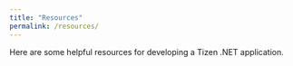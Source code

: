 ```yaml
---
title: "Resources"
permalink: /resources/
---
```


Here are some helpful resources for developing a Tizen .NET application.
